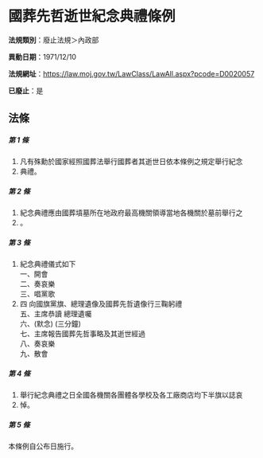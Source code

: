 # 國葬先哲逝世紀念典禮條例

**法規類別**：廢止法規＞內政部

**異動日期**：1971/12/10  

**法規網址**：https://law.moj.gov.tw/LawClass/LawAll.aspx?pcode=D0020057

**已廢止**：是



## 法條
##### 第 1 條
1. 凡有殊勳於國家經照國葬法舉行國葬者其逝世日依本條例之規定舉行紀念
1. 典禮。　

##### 第 2 條
1. 紀念典禮應由國葬墳墓所在地政府最高機關領導當地各機關於墓前舉行之
1. 。

##### 第 3 條
1. 紀念典禮儀式如下  
一、開會  
二、奏哀樂  
三、唱黨歌
1. 四  向國旗黨旗、總理遺像及國葬先哲遺像行三鞠躬禮  
五、主席恭讀  總理遺囑  
六、(默念) (三分鐘)  
七、主席報告國葬先哲事略及其逝世經過  
八、奏哀樂  
九、散會

##### 第 4 條
1. 舉行紀念典禮之日全國各機關各團體各學校及各工廠商店均下半旗以誌哀
1. 悼。

##### 第 5 條
本條例自公布日施行。


